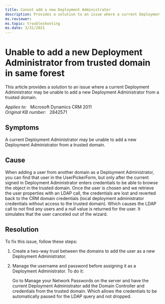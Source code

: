 ```yaml
---
title: Cannot add a new Deployment Administrator
description: Provides a solution to an issue where a current Deployment Administrator may be unable to add a new Deployment Administrator from a trusted domain.
ms.reviewer: 
ms.topic: troubleshooting
ms.date: 3/31/2021
---
```

# Unable to add a new Deployment Administrator from trusted domain in same forest

This article provides a solution to an issue where a current Deployment Administrator may be unable to add a new Deployment Administrator from a trusted domain.

_Applies to:_ &nbsp; Microsoft Dynamics CRM 2011  
_Original KB number:_ &nbsp; 2842571

## Symptoms

A current Deployment Administrator may be unable to add a new Deployment Administrator from a trusted domain.

## Cause

When adding a user from another domain as a Deployment Administrator, you can find that user in the UserPickerForm, but only after the current signed in Deployment Administrator enters credentials to be able to browse the object in the trusted domain. Once the user is chosen and we retrieve the user properties with an LDAP call, the credentials are lost and reverted back to the CRM domain credentials (local deployment administrator credentials without access to the trusted domain). Which causes the LDAP call to not find any users and a null value is returned for the user. It simulates that the user canceled out of the wizard.

## Resolution

To fix this issue, follow these steps:

1. Create a two-way trust between the domains to add the user as a new Deployment Administrator.

2. Manage the username and password before assigning it as a Deployment Administrator. To do it:

    Go to Manage your Network Passwords on the server and have the current Deployment Administrator add the Domain Controller and credentials from the trusted domain. Which allows the credentials to be automatically passed for the LDAP query and not dropped.
